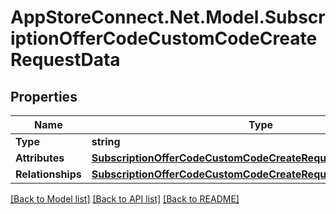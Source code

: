 # AppStoreConnect.Net.Model.SubscriptionOfferCodeCustomCodeCreateRequestData

## Properties

Name | Type | Description | Notes
------------ | ------------- | ------------- | -------------
**Type** | **string** |  | 
**Attributes** | [**SubscriptionOfferCodeCustomCodeCreateRequestDataAttributes**](SubscriptionOfferCodeCustomCodeCreateRequestDataAttributes.md) |  | 
**Relationships** | [**SubscriptionOfferCodeCustomCodeCreateRequestDataRelationships**](SubscriptionOfferCodeCustomCodeCreateRequestDataRelationships.md) |  | 

[[Back to Model list]](../README.md#documentation-for-models) [[Back to API list]](../README.md#documentation-for-api-endpoints) [[Back to README]](../README.md)

